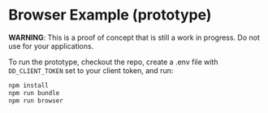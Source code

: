 # Browser Example (prototype)

**WARNING**: This is a proof of concept that is still a work in progress. Do not use for your applications.

To run the prototype, checkout the repo, create a .env file with `DD_CLIENT_TOKEN` set to your client token, and run:

```bash
npm install
npm run bundle
npm run browser
```
